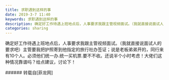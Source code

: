 ```yaml
---
title: 求职遇到这样的事
date: 2019-3-7 11:40
keywords: 求职遇到这样的事
description: 确定好工作待遇上班地点后，人事要求我跟主管视频面试。（我就直接说面试人的要求吧）主管要我把护照寄到他指定的旅行社办签证；说是老板弟弟开的，同行来有10个人。必须他们统一办.统一买机票.要不不收。还说半个小时考虑！大佬们这种情况靠谱吗？给点建议，讨论下！
categories: sharing
---
```

<td class="t_f" id="postmessage_3173456">

确定好工作待遇上班地点后，人事要求我跟主管视频面试。（我就直接说面试人的要求吧）主管要我把护照寄到他指定的旅行社办签证；说是老板弟弟开的，同行来有10个人。必须他们统一办.统一买机票.要不不收。还说半个小时考虑！大佬们这种情况靠谱吗？给点建议，讨论下！<br/>
<img alt="" border="0" class="zoom" data-cf-modified-bb3e2e51a9e3db9ccee65192-="" file="http://www.flw.ph/data/appbyme/upload/image/201903/07/3AOUBqtPYIu4.jpg" id="aimg_q2hu2" lazyloadthumb="1" onclick="" onmouseover="" src="http://www.flw.ph/data/appbyme/upload/image/201903/07/3AOUBqtPYIu4.jpg"/><br/>
</td>
###### 转载自[菲龙网]